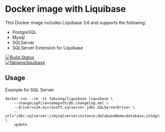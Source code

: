 # Docker image with Liquibase

This Docker image includes Liquibase 3.6 and supports the following:

- PostgreSQL
- Mysql
- SQLServer
- SQLServer Extension for Liquibase

[![Build Status](https://travis-ci.com/fabiang/docker-liquibase.svg?branch=master)](https://travis-ci.com/fabiang/docker-liquibase)  
[![fabiang/liquibase](http://dockeri.co/image/fabiang/liquibase)](https://registry.hub.docker.com/u/fabiang/liquibase/)

## Usage

Example for SQL Server:

```
docker run --rm -it fabiang/liquibase liquibase \
    --changeLogFile=somepath/db.changelog.xml \
    --driver=com.microsoft.sqlserver.jdbc.SQLServerDriver \
    --url="jdbc:sqlserver://mysqlserverinstance;databaseName=database;integratedSecurity=false;" \
    update
```
